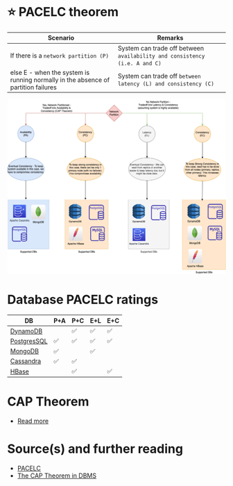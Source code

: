 # :star: PACELC theorem

| Scenario                                                                          | Remarks                                                                   |
|-----------------------------------------------------------------------------------|---------------------------------------------------------------------------|
| If there is a `network partition (P)`                                             | System can trade off between `availability and consistency (i.e. A and C)` |
| else E - when the system is running normally in the absence of partition failures | System can trade off `between latency (L) and consistency (C)`            |

![img.png](PACELC_Diagram.drawio.png)

# Database PACELC ratings

| DB                                                                                  | P+A                | P+C                | E+L                | E+C                |
|-------------------------------------------------------------------------------------|--------------------|--------------------|--------------------|--------------------|
| [DynamoDB](../../../11_AWSServices/6_DatabaseServices/AmazonDynamoDB/Readme.md) |                    | :white_check_mark: | :white_check_mark: | :white_check_mark: |
| [PostgresSQL](../../SQL-Databases/Readme.md)                                                     | :white_check_mark: | :white_check_mark: | :white_check_mark: | :white_check_mark: |
| [MongoDB](../../NoSQL-Databases/MongoDB)                                            | :white_check_mark: |                    | :white_check_mark: |                    |
| [Cassandra](../../NoSQL-Databases/WideColumnDB/ApacheCasandra.md)                                | :white_check_mark: | :white_check_mark: |                    |                    |
| [HBase](../../NoSQL-Databases/WideColumnDB/ApacheHBase.md)                                       |                    | :white_check_mark: |                    | :white_check_mark: |

# CAP Theorem
- [Read more](CAPTheorem.md)

# Source(s) and further reading
- [PACELC](https://en.wikipedia.org/wiki/PACELC_theorem)
- [The CAP Theorem in DBMS](https://www.geeksforgeeks.org/the-cap-theorem-in-dbms/)